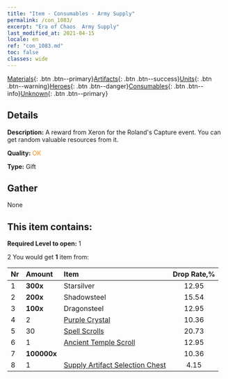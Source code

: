 ```yaml
---
title: "Item - Consumables - Army Supply"
permalink: /con_1083/
excerpt: "Era of Chaos  Army Supply"
last_modified_at: 2021-04-15
locale: en
ref: "con_1083.md"
toc: false
classes: wide
---
```

 [Materials](/Items/){: .btn .btn--primary}[Artifacts](/Items/Artifacts/){: .btn .btn--success}[Units](/Items/Units/){: .btn .btn--warning}[Heroes](/Items/Heroes/){: .btn .btn--danger}[Consumables](/Items/Consumables/){: .btn .btn--info}[Unknown](/Items/Unknown/){: .btn .btn--primary}

## Details
 **Description:** A reward from Xeron for the Roland's Capture event. You can get random valuable resources from it.

 **Quality:** <span style="color: #FF8C00">OK</span>

 **Type:** Gift

## Gather

  None

## This item contains:

 **Required Level to open:** 1

 2 You would get **1** item  from:

  | Nr | Amount |     Item    | Drop Rate,% |
  |:---|:-------|:------------|:---------:|
  | 1 |  **300x** | Starsilver | 12.95 | 
  | 2 |  **200x** | Shadowsteel | 15.54 | 
  | 3 |  **100x** | Dragonsteel | 12.95 | 
  | 4 | 2 | [Purple Crystal](/Items/con_720/) | 10.36 | 
  | 5 | 30 | [Spell Scrolls](/Items/con_694/) | 20.73 | 
  | 6 | 1 | [Ancient Temple Scroll](/Items/con_697/) | 12.95 | 
  | 7 |  **100000x** | <i class="fas fa-coins"/> | 10.36 | 
  | 8 | 1 | [Supply Artifact Selection Chest](/Items/con_1084/) | 4.15 | 

